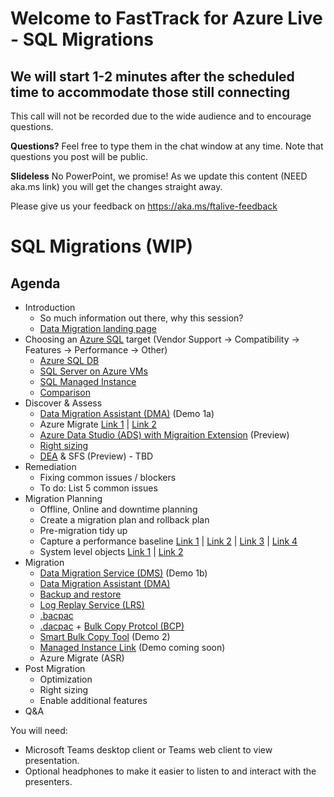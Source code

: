 # Welcome to FastTrack for Azure Live - SQL Migrations 
## We will start 1-2 minutes after the scheduled time to accommodate those still connecting

This call will not be recorded due to the wide audience and to encourage questions.

**Questions?** Feel free to type them in the chat window at any time. Note that questions you post will be public.

**Slideless** No PowerPoint, we promise! As we update this content (NEED aka.ms link) you will get the changes straight away.

Please give us your feedback on https://aka.ms/ftalive-feedback

# SQL Migrations (WIP)
## Agenda
* Introduction 
    * So much information out there, why this session?
    * [Data Migration landing page](https://docs.microsoft.com/en-us/data-migration/)
* Choosing an [Azure SQL](https://docs.microsoft.com/en-us/azure/azure-sql/azure-sql-iaas-vs-paas-what-is-overview) target (Vendor Support -> Compatibility -> Features -> Performance -> Other)
  * [Azure SQL DB](https://docs.microsoft.com/en-us/azure/azure-sql/database/)
  * [SQL Server on Azure VMs](https://docs.microsoft.com/en-us/azure/azure-sql/virtual-machines/)
  * [SQL Managed Instance](https://docs.microsoft.com/en-us/azure/azure-sql/managed-instance/)
  * [Comparison](https://techcommunity.microsoft.com/t5/fasttrack-for-azure/feature-comparison-of-azure-sql-database-azure-sql-managed/ba-p/3154789)
* Discover & Assess
  * [Data Migration Assistant (DMA)](https://docs.microsoft.com/en-us/sql/dma/) (Demo 1a)
  * Azure Migrate [Link 1](https://docs.microsoft.com/en-us/azure/migrate/concepts-azure-sql-assessment-calculation) | [Link 2](https://docs.microsoft.com/en-us/azure/migrate/how-to-create-azure-sql-assessment#:~:text=%20Run%20an%20assessment%20as%20follows%3A%20%201,to%20which%20you%20want%20to%20migrate.%20See%20More.)
  * [Azure Data Studio (ADS) with Migraition Extension](https://docs.microsoft.com/en-us/sql/azure-data-studio/extensions/azure-sql-migration-extension)  (Preview)
  * [Right sizing](https://docs.microsoft.com/en-us/sql/dma/dma-sku-recommend-sql-db?view=sql-server-ver15)
  * [DEA](https://docs.microsoft.com/en-us/sql/dea/database-experimentation-assistant-overview?view=sql-server-ver15) & SFS (Preview) - TBD
* Remediation
  * Fixing common issues / blockers
  * To do: List 5 common issues
* Migration Planning
  * Offline, Online and downtime planning
  * Create a migration plan and rollback plan
  * Pre-migration tidy up
  * Capture a performance baseline [Link 1](https://docs.microsoft.com/en-us/azure/azure-sql/virtual-machines/windows/performance-guidelines-best-practices-collect-baseline) | [Link 2](https://docs.microsoft.com/en-us/sql/relational-databases/performance/performance-monitoring-and-tuning-tools?view=sql-server-ver15) | [Link 3](https://docs.microsoft.com/en-us/sql/relational-databases/performance/establish-a-performance-baseline?view=sql-server-2017) | [Link 4](https://docs.microsoft.com/en-us/azure/azure-sql/migration-guides/managed-instance/sql-server-to-managed-instance-performance-baseline)
  * System level objects [Link 1](https://docs.microsoft.com/en-us/sql/relational-databases/databases/manage-metadata-when-making-a-database-available-on-another-server?view=sql-server-ver15) | [Link 2](https://techcommunity.microsoft.com/t5/azure-sql-blog/automate-migration-to-sql-managed-instance-using-azure/ba-p/830801)
* Migration
  * [Data Migration Service (DMS)](https://docs.microsoft.com/en-us/azure/dms/) (Demo 1b)
  * [Data Migration Assistant (DMA)](https://docs.microsoft.com/en-us/sql/dma/)
  * [Backup and restore](https://docs.microsoft.com/en-us/azure/azure-sql/managed-instance/restore-sample-database-quickstart)
  * [Log Replay Service (LRS)](https://docs.microsoft.com/en-us/azure/azure-sql/managed-instance/log-replay-service-migrate)
  * [.bacpac](https://docs.microsoft.com/en-us/sql/relational-databases/data-tier-applications/data-tier-applications?view=sql-server-ver15#bacpac)
  * [.dacpac](https://docs.microsoft.com/en-us/sql/relational-databases/data-tier-applications/data-tier-applications) + [Bulk Copy Protcol (BCP)](https://docs.microsoft.com/en-us/sql/tools/bcp-utility)
  * [Smart Bulk Copy Tool](https://docs.microsoft.com/en-us/samples/azure-samples/smartbulkcopy/smart-bulk-copy/) (Demo 2)
  * [Managed Instance Link](https://docs.microsoft.com/en-us/azure/azure-sql/managed-instance/link-feature) (Demo coming soon)
  * Azure Migrate (ASR)
* Post Migration
  * Optimization
  * Right sizing
  * Enable additional features
* Q&A

You will need:
* Microsoft Teams desktop client or Teams web client to view presentation.
* Optional headphones to make it easier to listen to and interact with the presenters.